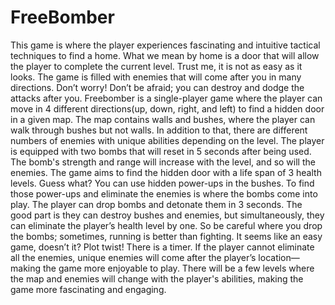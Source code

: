 # FreeBomber

This game is where the player experiences fascinating and intuitive tactical techniques to find a home. What we mean by home is a door that will allow the player to complete the current level. Trust me, it is not as easy as it looks. The game is filled with enemies that will come after you in many directions. Don’t worry! Don’t be afraid; you can destroy and dodge the attacks after you. 
Freebomber is a single-player game where the player can move in 4 different directions(up, down, right, and left) to find a hidden door in a given map. The map contains walls and bushes, where the player can walk through bushes but not walls. In addition to that, there are different numbers of enemies with unique abilities depending on the level. The player is equipped with two bombs that will reset in 5 seconds after being used. The bomb's strength and range will increase with the level, and so will the enemies. 
The game aims to find the hidden door with a life span of 3 health levels. Guess what? You can use hidden power-ups in the bushes. To find those power-ups and eliminate the enemies is where the bombs come into play. The player can drop bombs and detonate them in 3 seconds. The good part is they can destroy bushes and enemies, but simultaneously, they can eliminate the player’s health level by one. So be careful where you drop the bombs; sometimes, running is better than fighting. 
It seems like an easy game, doesn’t it? Plot twist! There is a timer. If the player cannot eliminate all the enemies, unique enemies will come after the player’s location—making the game more enjoyable to play. 
There will be a few levels where the map and enemies will change with the player's abilities, making the game more fascinating and engaging. 

